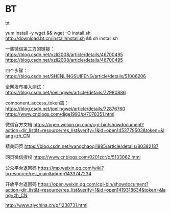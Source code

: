 # BT
bt

yum install -y wget && wget -O install.sh http://download.bt.cn/install/install.sh && sh install.sh


一些微信第三方的链接：
https://blog.csdn.net/xzli2008/article/details/46700495
https://blog.csdn.net/xzli2008/article/details/46700495


四个步骤：
https://blog.csdn.net/SHENLINGSUIFENG/article/details/51006206

全网发布接入测试：
https://blog.csdn.net/joelingwei/article/details/72980886

component_access_token篇：
https://blog.csdn.net/joelingwei/article/details/72876760
https://www.cnblogs.com/dige1993/p/7078351.html

微信官方文档
https://open.weixin.qq.com/cgi-bin/showdocument?action=dir_list&t=resource/res_list&verify=1&id=open1453779503&token=&lang=zh_CN


精美网页
https://blog.csdn.net/wangchaoqi1985/article/details/80382187


网页微信授权
https://www.cnblogs.com/0201zcr/p/5133062.html


公众平台返回码
https://mp.weixin.qq.com/wiki?t=resource/res_main&id=mp1433747234

开放平台返回码
https://open.weixin.qq.com/cgi-bin/showdocument?action=dir_list&t=resource/res_list&verify=1&id=open1419318634&token=&lang=zh_CN

http://www.zjychina.cn/p/1238731.html


